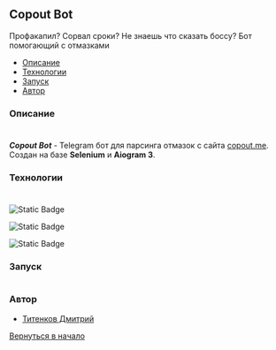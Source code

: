 ## Copout Bot
[](#Начало)
Профакапил? Сорвал сроки? Не знаешь что сказать боссу?
Бот помогающий с отмазками

- [Описание](#Описание)
- [Технологии](#Технологии)
- [Запуск](#Запуск)
- [Автор](#Автор)

### Описание
#
___Copout Bot___ - Telegram бот для парсинга отмазок с сайта [copout.me](http://copout.me). Создан на базе ____Selenium____ и ____Aiogram 3____.

### Технологии
#
![Static Badge](https://img.shields.io/badge/python-black?style=for-the-badge&logo=python&logoColor=white&labelColor=black&cacheSeconds=3600)

![Static Badge](https://img.shields.io/badge/aiogram-3-black?style=for-the-badge&logo=aiogram&logoColor=white&labelColor=black&color=gray&cacheSeconds=3600)

![Static Badge](https://img.shields.io/badge/Selenium-black?style=for-the-badge&logo=Selenium&logoColor=white&link=https%3A%2F%2Fwww.selenium.dev%2F)


### Запуск
#




### Автор

- [Титенков Дмитрий](https://github.com/dmsnback)

[Вернуться в начало](#Начало)


